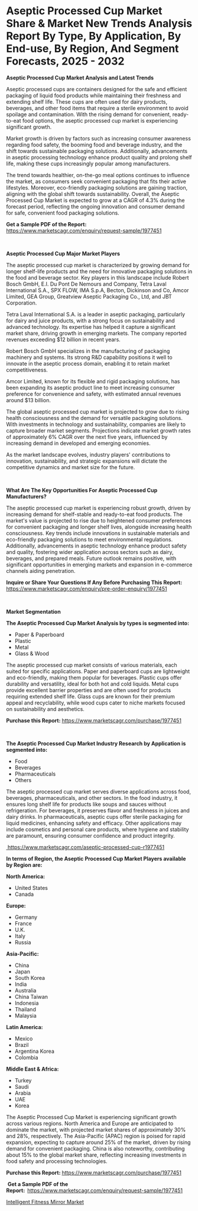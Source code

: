 <p><h1>Aseptic Processed Cup Market Share & Market New Trends Analysis Report By Type, By Application, By End-use, By Region, And Segment Forecasts, 2025 - 2032</h1></p><p><strong>Aseptic Processed Cup Market Analysis and Latest Trends</strong></p>
<p><p>Aseptic processed cups are containers designed for the safe and efficient packaging of liquid food products while maintaining their freshness and extending shelf life. These cups are often used for dairy products, beverages, and other food items that require a sterile environment to avoid spoilage and contamination. With the rising demand for convenient, ready-to-eat food options, the aseptic processed cup market is experiencing significant growth.</p><p>Market growth is driven by factors such as increasing consumer awareness regarding food safety, the booming food and beverage industry, and the shift towards sustainable packaging solutions. Additionally, advancements in aseptic processing technology enhance product quality and prolong shelf life, making these cups increasingly popular among manufacturers. </p><p>The trend towards healthier, on-the-go meal options continues to influence the market, as consumers seek convenient packaging that fits their active lifestyles. Moreover, eco-friendly packaging solutions are gaining traction, aligning with the global shift towards sustainability. Overall, the Aseptic Processed Cup Market is expected to grow at a CAGR of 4.3% during the forecast period, reflecting the ongoing innovation and consumer demand for safe, convenient food packaging solutions.</p></p>
<p><strong>Get a Sample PDF of the Report:&nbsp;</strong> <a href="https://www.marketscagr.com/enquiry/request-sample/1977451?utm_campaign=2008&utm_medium=2&utm_source=Github&utm_content=ia&utm_term=10022025&utm_id=aseptic-processed-cup">https://www.marketscagr.com/enquiry/request-sample/1977451</a></p>
<p>&nbsp;</p>
<p><strong>Aseptic Processed Cup Major Market Players</strong></p>
<p><p>The aseptic processed cup market is characterized by growing demand for longer shelf-life products and the need for innovative packaging solutions in the food and beverage sector. Key players in this landscape include Robert Bosch GmbH, E.I. Du Pont De Nemours and Company, Tetra Laval International S.A., SPX FLOW, IMA S.p.A, Becton, Dickinson and Co, Amcor Limited, GEA Group, Greatview Aseptic Packaging Co., Ltd, and JBT Corporation.</p><p>Tetra Laval International S.A. is a leader in aseptic packaging, particularly for dairy and juice products, with a strong focus on sustainability and advanced technology. Its expertise has helped it capture a significant market share, driving growth in emerging markets. The company reported revenues exceeding $12 billion in recent years.</p><p>Robert Bosch GmbH specializes in the manufacturing of packaging machinery and systems. Its strong R&D capability positions it well to innovate in the aseptic process domain, enabling it to retain market competitiveness.</p><p>Amcor Limited, known for its flexible and rigid packaging solutions, has been expanding its aseptic product line to meet increasing consumer preference for convenience and safety, with estimated annual revenues around $13 billion.</p><p>The global aseptic processed cup market is projected to grow due to rising health consciousness and the demand for versatile packaging solutions. With investments in technology and sustainability, companies are likely to capture broader market segments. Projections indicate market growth rates of approximately 6% CAGR over the next five years, influenced by increasing demand in developed and emerging economies.</p><p>As the market landscape evolves, industry players' contributions to innovation, sustainability, and strategic expansions will dictate the competitive dynamics and market size for the future.</p></p>
<p>&nbsp;</p>
<p><strong>What Are The Key Opportunities For Aseptic Processed Cup Manufacturers?</strong></p>
<p><p>The aseptic processed cup market is experiencing robust growth, driven by increasing demand for shelf-stable and ready-to-eat food products. The market's value is projected to rise due to heightened consumer preferences for convenient packaging and longer shelf lives, alongside increasing health consciousness. Key trends include innovations in sustainable materials and eco-friendly packaging solutions to meet environmental regulations. Additionally, advancements in aseptic technology enhance product safety and quality, fostering wider application across sectors such as dairy, beverages, and prepared meals. Future outlook remains positive, with significant opportunities in emerging markets and expansion in e-commerce channels aiding penetration.</p></p>
<p><strong>Inquire or Share Your Questions If Any Before Purchasing This Report:</strong> <a href="https://www.marketscagr.com/enquiry/pre-order-enquiry/1977451?utm_campaign=2008&utm_medium=2&utm_source=Github&utm_content=ia&utm_term=10022025&utm_id=aseptic-processed-cup">https://www.marketscagr.com/enquiry/pre-order-enquiry/1977451</a></p>
<p>&nbsp;</p>
<p><strong>Market Segmentation</strong></p>
<p><strong>The Aseptic Processed Cup Market Analysis by types is segmented into:</strong></p>
<p><ul><li>Paper & Paperboard</li><li>Plastic</li><li>Metal</li><li>Glass & Wood</li></ul></p>
<p><p>The aseptic processed cup market consists of various materials, each suited for specific applications. Paper and paperboard cups are lightweight and eco-friendly, making them popular for beverages. Plastic cups offer durability and versatility, ideal for both hot and cold liquids. Metal cups provide excellent barrier properties and are often used for products requiring extended shelf life. Glass cups are known for their premium appeal and recyclability, while wood cups cater to niche markets focused on sustainability and aesthetics.</p></p>
<p><strong>Purchase this Report:&nbsp;</strong><a href="https://www.marketscagr.com/purchase/1977451?utm_campaign=2008&utm_medium=2&utm_source=Github&utm_content=ia&utm_term=10022025&utm_id=aseptic-processed-cup">https://www.marketscagr.com/purchase/1977451</a></p>
<p>&nbsp;</p>
<p><strong>The Aseptic Processed Cup Market Industry Research by Application is segmented into:</strong></p>
<p><ul><li>Food</li><li>Beverages</li><li>Pharmaceuticals</li><li>Others</li></ul></p>
<p><p>The aseptic processed cup market serves diverse applications across food, beverages, pharmaceuticals, and other sectors. In the food industry, it ensures long shelf life for products like soups and sauces without refrigeration. For beverages, it preserves flavor and freshness in juices and dairy drinks. In pharmaceuticals, aseptic cups offer sterile packaging for liquid medicines, enhancing safety and efficacy. Other applications may include cosmetics and personal care products, where hygiene and stability are paramount, ensuring consumer confidence and product integrity.</p></p>
<p><a href="https://www.marketscagr.com/aseptic-processed-cup-r1977451?utm_campaign=2008&utm_medium=2&utm_source=Github&utm_content=ia&utm_term=10022025&utm_id=aseptic-processed-cup">&nbsp;https://www.marketscagr.com/aseptic-processed-cup-r1977451</a></p>
<p><strong>In terms of Region, the Aseptic Processed Cup Market Players available by Region are:</strong></p>
<p>
    <p> <strong> North America: </strong>
        <ul>
            <li>United States</li>
            <li>Canada</li>
        </ul>
        </p> 
    <p> <strong> Europe: </strong>
        <ul>
            <li>Germany</li>
            <li>France</li>
            <li>U.K.</li>
            <li>Italy</li>
            <li>Russia</li>
        </ul>
        </p> 
    <p> <strong> Asia-Pacific: </strong>
        <ul>
            <li>China</li>
            <li>Japan</li>
            <li>South Korea</li>
            <li>India</li>
            <li>Australia</li>
            <li>China Taiwan</li>
            <li>Indonesia</li>
            <li>Thailand</li>
            <li>Malaysia</li>
        </ul>
        </p> 
    <p> <strong> Latin America: </strong>
        <ul>
            <li>Mexico</li>
            <li>Brazil</li>
            <li>Argentina Korea</li>
            <li>Colombia</li>
        </ul>
        </p> 
    <p> <strong> Middle East & Africa: </strong>
        <ul>
            <li>Turkey</li>
            <li>Saudi</li>
            <li>Arabia</li>
            <li>UAE</li>
            <li>Korea</li>
        </ul>
    </p>
    </p>
<p><p>The Aseptic Processed Cup Market is experiencing significant growth across various regions. North America and Europe are anticipated to dominate the market, with projected market shares of approximately 30% and 28%, respectively. The Asia-Pacific (APAC) region is poised for rapid expansion, expecting to capture around 25% of the market, driven by rising demand for convenient packaging. China is also noteworthy, contributing about 15% to the global market share, reflecting increasing investments in food safety and processing technologies.</p></p>
<p><strong>Purchase this Report: </strong><a href="https://www.marketscagr.com/purchase/1977451?utm_campaign=2008&utm_medium=2&utm_source=Github&utm_content=ia&utm_term=10022025&utm_id=aseptic-processed-cup">https://www.marketscagr.com/purchase/1977451</a></p>
<p>&nbsp;<strong>Get a Sample PDF of the Report:&nbsp;&nbsp;</strong><a href="https://www.marketscagr.com/enquiry/request-sample/1977451?utm_campaign=2008&utm_medium=2&utm_source=Github&utm_content=ia&utm_term=10022025&utm_id=aseptic-processed-cup">https://www.marketscagr.com/enquiry/request-sample/1977451</a></p>
<p><strong></strong></p>
<p><p><a href="https://github.com/wileonie19657/Market-Research-Report-List-1/blob/main/intelligent-fitness-mirror-market.md?utm_campaign=2008&utm_medium=2&utm_source=Github&utm_content=ia&utm_term=10022025&utm_id=aseptic-processed-cup">Intelligent Fitness Mirror Market</a></p></p>